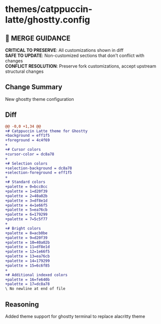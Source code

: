 # themes/catppuccin-latte/ghostty.config

## 🚨 MERGE GUIDANCE
**CRITICAL TO PRESERVE**: All customizations shown in diff  
**SAFE TO UPDATE**: Non-customized sections that don't conflict with changes  
**CONFLICT RESOLUTION**: Preserve fork customizations, accept upstream structural changes

## Change Summary
New ghostty theme configuration

## Diff
```diff
@@ -0,0 +1,34 @@
+# Catppuccin Latte theme for Ghostty
+background = eff1f5
+foreground = 4c4f69
+
+# Cursor colors
+cursor-color = dc8a78
+
+# Selection colors  
+selection-background = dc8a78
+selection-foreground = eff1f5
+
+# Standard colors
+palette = 0=bcc0cc
+palette = 1=d20f39
+palette = 2=40a02b
+palette = 3=df8e1d
+palette = 4=1e66f5
+palette = 5=ea76cb
+palette = 6=179299
+palette = 7=5c5f77
+
+# Bright colors
+palette = 8=acb0be
+palette = 9=d20f39
+palette = 10=40a02b
+palette = 11=df8e1d
+palette = 12=1e66f5
+palette = 13=ea76cb
+palette = 14=179299
+palette = 15=6c6f85
+
+# Additional indexed colors
+palette = 16=fe640b
+palette = 17=dc8a78
\ No newline at end of file
```

## Reasoning
Added theme support for ghostty terminal to replace alacritty theme
